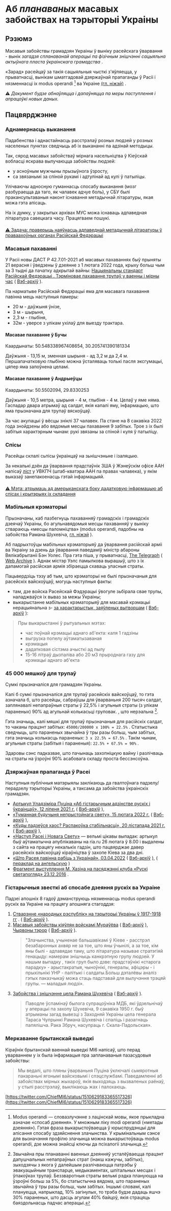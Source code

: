 # Аб *планаваных* масавых забойствах на тэрыторыі Украіны

## Рэзюмэ

Масавыя забойствы грамадзян Украіны ў выніку расейскага ўварвання - вынік *загадзя спланаванай аперацыі па фізічным знішчэнні сацыяльна актыўнага пласта ўкраінскага грамадства* .

«Зарад» расейцаў за такія сацыяльныя чысткі з'яўляецца, у прыватнасці, вынікам шматгадовай дзяржаўнай прапаганды ў Расіі і нязменнасці іх modus operandi [^ 1] ва Украіне [(гл. ніжэй)](Cleansing.md#%D0%B4%D0%B5%D1%80%D0%B6%D0%B0%D0%B2%D0%BD%D0%B0-%D0%BF%D1%80%D0%BE%D0%BF%D0%B0%D0%B3%D0%B0%D0%BD%D0%B4%D0%B0-%D0%B2-%D1%80%D1%84) .

⚠️ *Дакумент будзе абнаўляцца і дапаўняцца па меры паступлення і апрацоўкі новых даных.*

## Пацвярджэнне

### Аднамернасць выканання

Падабенства і аднастайнасць расстрэлаў розных людзей у розных населеных пунктах сведчыць аб іх выкананні па адзінай методыцы.

Так, сярод масавых забойстваў мірнага насельніцтва ў Кіеўскай вобласці яскрава вылучаюцца забойствы людзей:

- у асноўным мужчыны прызыўнога ўзросту,
- са звязанымі за спіной рукамі і адтулінай ад кулі ў патыліцы.

Улічваючы адносную гуманнасць спосабу выканання (мозг разбураецца да таго, як чалавек адчуе боль), у СБУ былі пракансультаваныя наконт існавання метадычнай літаратуры, якая можа гэта апісаць.

На іх думку, у закрытых архівах МУС можа існаваць адпаведная літаратура савецкага часу. Працягваем пошукі.

####

[⚠️ Задача: праверыць наяўнасць адпаведнай метадычнай літаратуры ў праваахоўных органах Расійскай Федэрацыі](https://github.com/zbroyar/mass_killings/issues/15)

### Масавыя пахаванні

У Расіі новы ДАСТ Р 42.7.01-2021 аб масавых пахаваннях быў прыняты 21 верасня і ўведзены ў дзеянне з 1 лютага 2022 года, крыху больш чым за 3 тыдні да пачатку адкрытай вайны: [Нацыянальны стандарт Расійскай Федэрацыі . Тэрміновае пахаванне трупаў у ваенны і мірны час](https://docs.cntd.ru/document/1200180859) ( [Вэб-архіў](https://web.archive.org/web/20220402173717/https://docs.cntd.ru/document/1200180859) ).

Па нарматыве Расійскай Федэрацыі яма для масавага пахавання павінна мець наступныя памеры:

- 20 м - даўжыня ўнізе,
- 3 м - шырыня,
- 2,3 м - глыбіня,
- 32м - уверсе з улікам ухілаў для выезду трактара.

#### Масавае пахаванне ў Бучы

Каардынаты: 50.548338967408654, 30.205741390181334

Даўжыня - 13,15 м, зменная шырыня - ад 3,2 м да 2,4 м. Першапачатковую глыбіню можна ўсталяваць толькі пасля эксгумацыі, цяпер яма запоўнена целамі.

#### Масавае пахаванне ў Андрыеўцы

Каардынаты: 50.5502094, 29.8330253

Даўжыня - 10,5 метра, шырыня - 4 м, глыбіня - 4 м. Целаў у яме няма. Гаспадар двара атрымаў ад салдат, якія капалі яму, інфармацыю, што яма прызначана для трупаў вяскоўцаў.

За час акупацыі ў вёсцы зніклі 37 чалавек. Па стане на 8 сакавіка 2022 года знойдзены або вядомыя месцы пахавання 9 забітых. Трое з іх былі забітыя характэрным чынам: рукі звязаны за спіной і куля ў патыліцу.

### Спісы

Расейцы склалі сьпісы ўкраінцаў на зьнішчэньне і ізаляцыю.

За некалькі дзён да ўварвання прадстаўнік ЗША ў Жэнеўскім офісе ААН напісаў [ліст](https://www.washingtonpost.com/context/read-u-s-letter-to-the-u-n-alleging-russia-is-planning-human-rights-abuses-in-ukraine/93a8d6a1-5b44-4ae8-89e5-cd5d328dd150/?itid=lk_inline_manual_4) у УВКПЧ (штаб-кватэра ААН па правах чалавека), у якім выказаў занепакоенасць гэтай інфармацыяй.

####

[⚠️ Мэта: атрымаць ад амерыканскага боку дадатковую інфармацыю аб спісах і крытэрыях іх складання](https://github.com/zbroyar/mass_killings/issues/17)

### Мабільныя крэматорыі

Прызначаны, каб пазбегнуць пахаванняў грамадскіх і грамадскіх дзеячаў Украіны, бо агульнавядомыя месцы пахаванняў у выніку ствараюць «месцы паломніцтва» (modus operandi, падобны на забойства Рамана Шухевіча, [гл. ніжэй](Cleansing.md#%D0%B4%D0%B5%D1%80%D0%B6%D0%B0%D0%B2%D0%BD%D0%B0-%D0%BF%D1%80%D0%BE%D0%BF%D0%B0%D0%B3%D0%B0%D0%BD%D0%B4%D0%B0-%D0%B2-%D1%80%D1%84) ).

Аб падрыхтоўцы мабільных крэматорыяў да ўварвання расійскай арміі ва Украіну за дзень да ўварвання паведаміў міністр абароны Вялікабрытаніі Бэн Уолес. Пра гэта піша, у прыватнасці, [The Telegraph](https://www.telegraph.co.uk/world-news/2022/02/23/russia-deploys-mobile-crematorium-follow-troops-battle) ( [Web Archive](https://web.archive.org/web/20220331033347/https://www.telegraph.co.uk/world-news/2022/02/23/russia-deploys-mobile-crematorium-follow-troops-battle) ). Аднак містэр Уэлс памылкова вырашыў, што з іх дапамогай расійская армія збіраецца схаваць уласныя страты.

Пацьвердзіць тэзу аб тым, што крэматорыі не былі прызначаныя для расейскіх вайскоўцаў, могуць наступныя факты:

- там, дзе войска Расейскай Фэдэрацыі ўвогуле зьбірала свае трупы, наладжваўся іх вываз за межы Ўкраіны;
- выкарыстанне мабільных крэматорыяў для масавай крэмацыі нерацыянальна з- [за характарыстык, заяўленых вытворцам](http://turmalin.su/index.php?option=com_content&view=article&id=185&Itemid=331) ( [Вэб-архіў](https://web.archive.org/web/20220226133306/http://turmalin.su/index.php?option=com_content&view=article&id=185&Itemid=331) ):

> Пры выкарыстанні ў рытуальных мэтах:
>
> - час поўнай крэмацыі аднаго аб'екта: каля 1 гадзіны
> - выгрузка попелу аўтаматызаваная
> - крэмацыя
> - дадатковая сістэма ачысткі ад пылу
> - 15-16 літраў дызпаліва або 20 м3 прыроднага газу для крэмацыі аднаго аб'екта

### 45 000 мяшкоў для трупаў

Сумкі прызначаліся для грамадзян Украіны.

Калі б сумкі прызначаліся для трупаў расейскіх вайскоўцаў, то гэта азначала б, што расейцы, сабраўшы для ўварваньня 200 тысяч салдат, заплянавалі непапраўныя страты ў 22,5% і агульныя страты (з улікам параненых) 90% ад агульнай колькасьці груповак. , што нерэальна [^ 2].

Гэта значыць, калі мяшкі для трупаў прызначаныя для расійскіх салдат, то чаканы працэнт забітых: `45000/200000 x 100% = 22.5%` . Статыстыка сведчыць, што параненых звычайна ў тры разы больш, чым забітых, гэта значыць колькасць параненых: `3 х 22.5% = 67.5%` . Такім чынам, агульныя страты (забітыя і параненыя): `22.5% + 67.5% = 90%` .

Здаровы сэнс падказвае, што пачынаць захопніцкую вайну і разлічваць на страты на ўзроўні 90% асабовага складу проста бессэнсоўна.

### Дзяржаўная прапаганда ў Расеі

Наступныя публічныя матэрыялы заклікаюць да гвалтоўнага падзелу/перадзелу тэрыторыі Украіны, а таксама да забойства ўкраінскіх грамадзян.

- [Артыкул Уладзіміра Пуціна «Аб гістарычным адзінстве рускіх і ўкраінцаў», 12 ліпеня 2021 г.](http://kremlin.ru/events/president/news/66181) ( [Вэб-архіў](https://web.archive.org/web/20220331143857/http://kremlin.ru/events/president/news/66181) ),
- [«Туманная будучыня непрыстойнага свету», 15 лютага 2022 г.](https://actualcomment.ru/tumannoe-budushchee-pokhabnogo-mira-2202150925.html) ( [Вэб-архіў](https://web.archive.org/web/20220324051406/https://actualcomment.ru/tumannoe-budushchee-pokhabnogo-mira-2202150925.html) ),
- [«Куды падзеўся хаос? Распакоўка стабільнасці», 20 лістапада 2021 г.](https://actualcomment.ru/kuda-delsya-khaos-raspakovka-stabilnosti-2111201336.html) ( [Вэб-архіў](https://web.archive.org/web/20220401131352/https://actualcomment.ru/kuda-delsya-khaos-raspakovka-stabilnosti-2111201336.html) ),
- [«Наступ Расеі і Новага Свету»](https://web.archive.org/web/20220226051154/https://ria.ru/20220226/rossiya-1775162336.html) — вельмі цікавы выпадак: артыкул быў аўтаматычна апублікаваны на ria.ru 26 лютага ў 8.00 і выдалены з сайта на працягу некалькіх гадзін, што пацвярджае давер расейскіх вайскоўцаў кіраўніцтва ў захопе Кіева за два дні.
- [«Што Расея павінна рабіць з Украінай», 03.04.2022](https://ria.ru/20220403/ukraina-1781469605.html) ( [Вэб-архіў](https://web.archive.org/web/20220404140751/https://ria.ru/20220403/ukraina-1781469605.html) ), ( [пераклад на ангельскую](https://medium.com/@kravchenko_mm/what-should-russia-do-with-ukraine-translation-of-a-propaganda-article-by-a-russian-journalist-a3e92e3cb64) )
- [Фрагмент выступлення М. Хазіна на пасяджэнні клуба «Рускі светапогляд» 23.12.2016](https://www.youtube.com/watch?v=njCjKWMy2n0&t=40s) .

### Гістарычныя звесткі аб спосабе дзеяння рускіх ва Украіне

Падзеі апошніх 8 гадоў дэманструюць нязменнасць modus operandi рускіх ва Украіне на працягу апошняга стагоддзя:

1. [Стварэнне «народных рэспублік» на тэрыторыі Украіны ў 1917-1918 гг](https://uk.wikipedia.org/wiki/%D0%A0%D0%B0%D0%B4%D1%8F%D0%BD%D1%81%D1%8C%D0%BA%D0%BE-%D1%83%D0%BA%D1%80%D0%B0%D1%97%D0%BD%D1%81%D1%8C%D0%BA%D0%B0_%D0%B2%D1%96%D0%B9%D0%BD%D0%B0_(1917%E2%80%941921)#%D0%9D%D0%B0%D1%81%D1%82%D1%83%D0%BF_%D0%B1%D1%96%D0%BB%D1%8C%D1%88%D0%BE%D0%B2%D0%B8%D0%BA%D1%96%D0%B2) . ( [Вэб-архіў](https://web.archive.org/web/20220315084250/https://uk.wikipedia.org/wiki/%D0%A0%D0%B0%D0%B4%D1%8F%D0%BD%D1%81%D1%8C%D0%BA%D0%BE-%D1%83%D0%BA%D1%80%D0%B0%D1%97%D0%BD%D1%81%D1%8C%D0%BA%D0%B0_%D0%B2%D1%96%D0%B9%D0%BD%D0%B0_(1917%E2%80%941921)#%D0%9D%D0%B0%D1%81%D1%82%D1%83%D0%BF_%D0%B1%D1%96%D0%BB%D1%8C%D1%88%D0%BE%D0%B2%D0%B8%D0%BA%D1%96%D0%B2) ).
2. [Масавыя забойствы кіяўлян войскамі Мураўёва](https://www.istpravda.com.ua/articles/2019/03/12/153809) ( [Вэб-архіў](https://web.archive.org/web/20210807111953/https://www.istpravda.com.ua/articles/2019/03/12/153809/) ), [Чырвоны тэрор](https://uk.wikipedia.org/wiki/%D0%A8%D1%82%D1%83%D1%80%D0%BC_%D0%9A%D0%B8%D1%94%D0%B2%D0%B0_(1918)#%D0%A7%D0%B5%D1%80%D0%B2%D0%BE%D0%BD%D0%B8%D0%B9_%D1%82%D0%B5%D1%80%D0%BE%D1%80) ( [Вэб-архіў](https://web.archive.org/web/20220331221844/https://uk.wikipedia.org/wiki/%D0%A8%D1%82%D1%83%D1%80%D0%BC_%D0%9A%D0%B8%D1%94%D0%B2%D0%B0_(1918)#%D0%A7%D0%B5%D1%80%D0%B2%D0%BE%D0%BD%D0%B8%D0%B9_%D1%82%D0%B5%D1%80%D0%BE%D1%80) ).
    > "Злачынства, учыненае бальшавікамі ў Кіеве - расстрэл безабаронных ахвяр не за тое, што яны ўчынілі, а за тое, кім яны былі - адпавядае таму, што літаратура называе стратэгіяй генацыду: намерам знішчыць канкрэтную групу людзей. У нашым выпадку , такіх груп было дзве: прадстаўнікі «старога парадку» - арыстакратыя, чыноўнікі, генералы, афіцэры - і прыхільнікі УНР - палітыкі і салдаты.Больш дэталёвы аналіз гэтых паказчыкаў можа стаць падставай для вылучэння трэцяй групы. — маладыя людзі».
3. [Забойства і знішчэнне цела Рамана Шухевіча](https://ru.wikipedia.org/wiki/%D0%A8%D1%83%D1%85%D0%B5%D0%B2%D0%B8%D1%87,_%D0%A0%D0%BE%D0%BC%D0%B0%D0%BD_%D0%98%D0%BE%D1%81%D0%B8%D1%84%D0%BE%D0%B2%D0%B8%D1%87#%D0%A1%D0%BC%D0%B5%D1%80%D1%82%D1%8C) ( [Вэб-архіў](https://web.archive.org/web/20220401020653/https://ru.wikipedia.org/wiki/%D0%A8%D1%83%D1%85%D0%B5%D0%B2%D0%B8%D1%87,_%D0%A0%D0%BE%D0%BC%D0%B0%D0%BD_%D0%98%D0%BE%D1%81%D0%B8%D1%84%D0%BE%D0%B2%D0%B8%D1%87#%D0%A1%D0%BC%D0%B5%D1%80%D1%82%D1%8C) ).
    > Паводле ўспамінаў былога супрацоўніка МДБ, які ўдзельнічаў у аперацыі па захопу Шухевіча, 9 сакавіка 1950 г. быў атрыманы загад вывезці з Заходняй Украіны цела генерала Тараса Чупрынкі Рамана Шухевіча і спаліць і разагнаць папялішча. Рака Збруч, насупраць г. Скала-Падольская».

### Меркаванне брытанскай выведкі

Кіраўнік брытанскай ваеннай выведкі MI6 напісаў, што перад уварваннем у іх была інфармацыя пра запланаваныя пазасудовыя забойствы:

> Мы ведалі, што пляны ўварваньня Пуціна ўключалі сьмяротныя пакараньні ягонымі вайсковымі і спэцслужбамі. Паведамленні аб забойствах мірных жыхароў, якія выходзяць з вызваленых раёнаў, у стылі расстрэлаў, выклікаюць жах і палохаюць.

[https://twitter.com/ChiefMI6/status/1510629183365517326](https://twitter.com/ChiefMI6/status/1510629183365517326)

[^ 1]: Modus operandi — словазлучэнне з лацінскай мовы, якое прыкладна азначае «спосаб дзеяння». У множным ліку modi operandi («метады дзеяння»). Гэтая фраза выкарыстоўваецца ў юрыспрудэнцыі для апісання спосабу здзяйснення злачынства. У крымінальным сэнсе для вызначэння профілю злачынца можна выкарыстоўваць modus operandi, дзе можна знайсці ключы да псіхалогіі злачынца.

[^ 2]: Звычайна пры планаванні ваенных дзеянняў усталёўваецца працэнт дапушчальных непапраўных страт (інакш кажучы, забітых), зыходзячы з якога ў далейшым разлічваюцца патрэбы ў эвакуацыйным транспарце, медыкаментах, шпітальных месцах і ўпакоўках трупаў. Беззваротныя страты вельмі рэдка плануюцца на ўзроўні больш за 5%, бо статыстычна вядома, што параненых звычайна ў тры разы больш, чым забітых. Іншымі словамі, калі плануецца, напрыклад, 10% загінулых, то трэба будзе дадаць яшчэ 30% параненых, што дасць агулам 40% байцоў, якія страцяць баяздольнасць падчас аперацыі.


